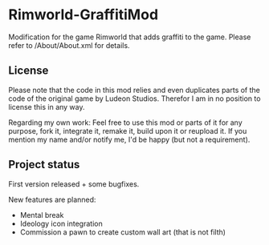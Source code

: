 # Rimworld-GraffitiMod

Modification for the game Rimworld that adds graffiti to the game. Please refer to /About/About.xml for details.


## License

Please note that the code in this mod relies and even duplicates parts of the code of the original game by Ludeon Studios. Therefor I am in no position to license this in any way.

Regarding my own work: Feel free to use this mod or parts of it for any purpose, fork it, integrate it, remake it, build upon it or reupload it. If you mention my name and/or notify me, I'd be happy (but not a requirement).


## Project status

First version released + some bugfixes.

New features are planned:
* Mental break
* Ideology icon integration
* Commission a pawn to create custom wall art (that is not filth)



